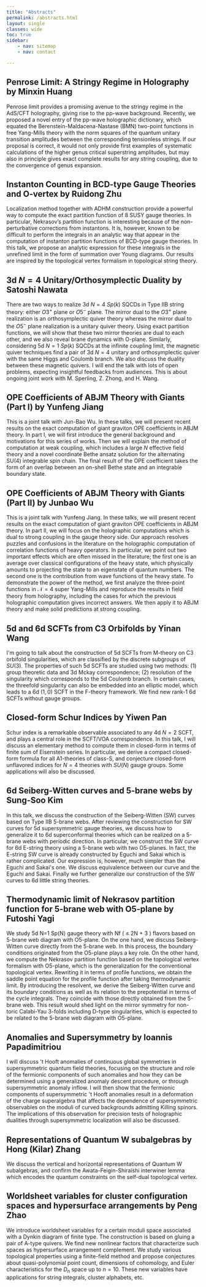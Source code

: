 ```yaml
---
title: "Abstracts"
permalink: /abstracts.html
layout: single
classes: wide
toc: true
sidebar:
    - nav: sitemap
    - nav: contact

---
```


<!--
    Script for Latex, copied from https://www.sarpublisher.com/how-to-enable-latex-in-blogger/
    Remember change the http in src to https, or your browser may refuse to load it.
    Offical docs of MathJax can be found under https://docs.mathjax.org/en/v2.7-latest/configuration.html#configuring-mathjax
    Under default setting, all formulas are too large. I added `scale: 80` under "HTML-CSS" to fix this.
-->
<script type="text/javascript" src="https://cdn.mathjax.org/mathjax/latest/MathJax.js">
    MathJax.Hub.Config({
        extensions: ["tex2jax.js","TeX/AMSmath.js","TeX/AMSsymbols.js"],
        jax: ["input/TeX", "output/HTML-CSS"],
        tex2jax: {
            inlineMath: [ ['$','$'], ["\\(","\\)"] ],
            displayMath: [ ['$$','$$'], ["\\[","\\]"] ],
        },
        "HTML-CSS": {availableFonts: ["TeX"], scale: 80}
    });
</script>

## Penrose Limit: A Stringy Regime in Holography by Minxin Huang

Penrose limit provides a promising avenue to the stringy regime in the AdS/CFT holography, giving rise to the pp-wave background. Recently, we proposed a novel entry of the pp-wave holographic dictionary, which equated the Berenstein-Maldacena-Nastase (BMN) two-point functions in free Yang-Mills theory with the norm squares of the quantum unitary transition amplitudes between the corresponding tensionless strings. If our proposal is correct, it would not only provide first examples of systematic calculations of the higher genus critical superstring amplitudes, but may also in principle gives exact complete results for any string coupling, due to the convergence of genus expansion.

## Instanton Counting in BCD-type Gauge Theories and O-vertex by Ruidong Zhu

Localization method together with ADHM construction provide a powerful way to compute the exact partition function of 8 SUSY gauge theories. In particular, Nekrasov’s partition function is interesting because of the non-perturbative corrections from instantons. It is, however, known to be difficult to perform the integrals in an analytic way that appear in the computation of instanton partition functions of BCD-type gauge theories. In this talk, we propose an analytic expression for these integrals in the unrefined limit in the form of summation over Young diagrams. Our results are inspired by the topological vertex formalism in topological string theory.

## 3d $N=4$ Unitary/Orthosymplectic Duality by Satoshi Nawata

There are two ways to realize 3d $N=4$ $Sp(k)$ SQCDs in Type IIB string theory: either $O3^+$ plane or $O5^-$ plane. The mirror dual to the $O3^+$ plane realization is an orthosymplectic quiver theory whereas the mirror dual to the $O5^-$ plane realization is a unitary quiver theory. Using exact partition functions, we will show that these two mirror theories are dual to each other, and we also reveal brane dynamics with O-plane.  Similarly, considering 5d $N=1$ $Sp(k)$ SQCDs at the infinite coupling limit, the magnetic quiver techniques find a pair of 3d $N=4$ unitary and orthosymplectic quiver with the same Higgs and Coulomb branch. We also discuss the duality between these magnetic quivers. I will end the talk with lots of open problems, expecting insightful feedbacks from audiences. This is about ongoing joint work with M. Sperling, Z. Zhong, and H. Wang.

## OPE Coefficients of ABJM Theory with Giants (Part I) by Yunfeng Jiang

This is a joint talk with Jun-Bao Wu. In these talks, we will present recent results on the exact computation of giant graviton OPE coefficients in ABJM theory. In part I, we will first introduce the general background and motivations for this series of works. Then we will explain the method of computation at weak coupling, which includes a large $N$ effective field theory and a novel coordinate Bethe ansatz solution for the alternating SU(4) integrable spin chain. The final result of the OPE coefficient takes the form of an overlap between an on-shell Bethe state and an integrable boundary state.

## OPE Coefficients of ABJM Theory with Giants (Part II) by Junbao Wu

This is a joint talk with Yunfeng Jiang. In these talks, we will present recent results on the exact computation of giant graviton OPE coefficients in ABJM theory. In part II, we will focus on the holographic computations which is dual to strong coupling in the gauge theory side. Our approach resolves puzzles and confusions in the literature on the holographic computation of correlation functions of heavy operators. In particular, we point out two important effects which are often missed in the literature; the first one is an average over classical configurations of the heavy state, which physically amounts to projecting the state to an eigenstate of quantum numbers. The second one is the contribution from wave functions of the heavy state. To demonstrate the power of the method, we first analyze the three-point functions in $\mathcal{N}=4$ super Yang-Mills and reproduce the results in field theory from holography, including the cases for which the previous holographic computation gives incorrect answers. We then apply it to ABJM theory and make solid predictions at strong coupling.

## 5d and 6d SCFTs from C3 Orbifolds by Yinan Wang

I'm going to talk about the construction of 5d SCFTs from M-theory on C3 orbifold singularities, which are classified by the discrete subgroups of $SU(3)$. The properties of such 5d SCFTs are studied using two methods: (1) group theoretic data and 3d Mckay correspondence; (2) resolution of the singularity which corresponds to the 5d Coulomb branch. In certain cases, the threefold singularity can also be embedded into an elliptic model, which leads to a 6d $(1,0)$ SCFT in the F-theory framework. We find new rank-1 6d SCFTs without gauge groups.

## Closed-form Schur Indices by Yiwen Pan

Schur index is a remarkable observable associated to any 4d $N=2$ SCFT, and plays a central role in the SCFT/VOA correspondence. In this talk, I will discuss an elementary method to compute them in closed-form in terms of finite sum of Eisenstein series. In particular, we derive a compact closed-form formula for all A1-theories of class-S, and conjecture closed-form unflavored indices for $N=4$ theories with $SU(N)$ gauge groups. Some applications will also be discussed.

## 6d Seiberg-Witten curves and 5-brane webs by Sung-Soo Kim

In this talk, we discuss the construction of the Seiberg-Witten (SW) curves based on Type IIB 5-brane webs. After reviewing the construction for SW curves for 5d supersymmetric gauge theories, we discuss how to generalize it to 6d superconformal theories which can be realized on a 5-brane webs with periodic direction. In particular, we construct the SW curve for 6d E-string theory using a 5-brane web with two O5-planes. In fact, the E-string SW curve is already constructed by Eguchi and Sakai which is rather complicated. Our expression is, however, much simpler than the Eguchi and Sakai's one. We discuss equivalence between our curve and the Eguchi and Sakai. Finally we further generalize our construction of the SW curves to 6d little string theories.

## Thermodynamic limit of Nekrasov partition function for 5-brane web with O5-plane by Futoshi Yagi

We study 5d N=1 Sp(N) gauge theory with Nf ( ≤ 2N + 3 ) flavors based on 5-brane web diagram with O5-plane. On the one hand, we discuss Seiberg-Witten curve directly from the 5-brane web. In this process, the boundary conditions originated from the O5-plane plays a key role. On the other hand, we compute the Nekrasov partition function based on the topological vertex formalism with O5-plane, which is the generalization for the conventional topological vertex.  Rewriting it in terms of profile functions, we obtain the saddle point equation for the profile function after taking thermodynamic limit. By introducing the resolvent, we derive the Seiberg-Witten curve and its boundary conditions as well as its relation to the prepotential in terms of the cycle integrals. They coincide with those directly obtained from the 5-brane web. This result would shed light on the mirror symmetry for non-toric Calabi-Yau 3-folds including D-type singularities, which is expected to be related to the 5-brane web diagram with O5-plane.

## Anomalies and Supersymmetry by Ioannis Papadimitriou

I will discuss 't Hooft anomalies of continuous global symmetries in supersymmetric quantum field theories, focusing on the structure and role of the fermionic components of such anomalies and how they can be determined using a generalized anomaly descent procedure, or through supersymmetric anomaly inflow. I will then show that the fermionic components of  supersymmetric 't Hooft anomalies result in  a deformation of the charge superalgebra that affects the dependence of supersymmetric observables on the moduli of curved backgrounds admitting Killing spinors. The implications of this observation for precision tests of holographic dualities through supersymmetric localization will also be discussed.

## Representations of Quantum W subalgebras by Hong (Kilar) Zhang

We discuss the vertical and horizontal representations of Quantum W subalgebras, and confirm the Awata-Feigin-Shiraishi interwiner lemma which encodes the quantum constraints on the self-dual topological vertex.


## Worldsheet variables for cluster configuration spaces and hypersurface arrangements by Peng Zhao

We introduce worldsheet variables for a certain moduli space associated with a Dynkin diagram of finite type. The construction is based on gluing a pair of A-type quivers. We find new nonlinear factors that characterize such spaces as hypersurface arrangement complement. We study various topological properties using a finite-field method and propose conjectures about quasi-polynomial point count, dimensions of cohomology, and Euler characteristics for the $D_n$ space up to $n=10$. These new variables have applications for string integrals, cluster alphabets, etc.
